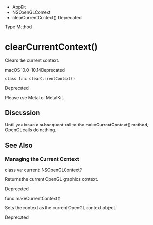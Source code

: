 

- AppKit
- NSOpenGLContext
-  clearCurrentContext() Deprecated

Type Method

# clearCurrentContext()

Clears the current context.

macOS 10.0–10.14Deprecated

``` source
class func clearCurrentContext()
```

Deprecated

Please use Metal or MetalKit.

## Discussion

Until you issue a subsequent call to the makeCurrentContext() method, OpenGL calls do nothing.

## See Also

### Managing the Current Context

class var current: NSOpenGLContext?

Returns the current OpenGL graphics context.

Deprecated

func makeCurrentContext()

Sets the context as the current OpenGL context object.

Deprecated

